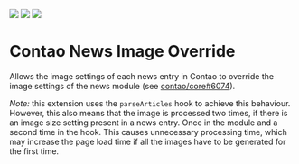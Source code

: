 [![](https://img.shields.io/maintenance/yes/2018.svg)](https://github.com/fritzmg/contao-news-image-override)
[![](https://img.shields.io/packagist/v/fritzmg/contao-news-image-override.svg)](https://packagist.org/packages/fritzmg/contao-news-image-override)
[![](https://img.shields.io/packagist/dt/fritzmg/contao-news-image-override.svg)](https://packagist.org/packages/fritzmg/contao-news-image-override)

Contao News Image Override
=====================

Allows the image settings of each news entry in Contao to override the image settings of the news module (see [contao/core#6074](https://github.com/contao/core/issues/6074)).

_Note:_ this extension uses the `parseArticles` hook to achieve this behaviour. However, this also means that the image is processed two times, if there is an image size setting present in a news entry. Once in the module and a second time in the hook. This causes unnecessary processing time, which may increase the page load time if all the images have to be generated for the first time.
